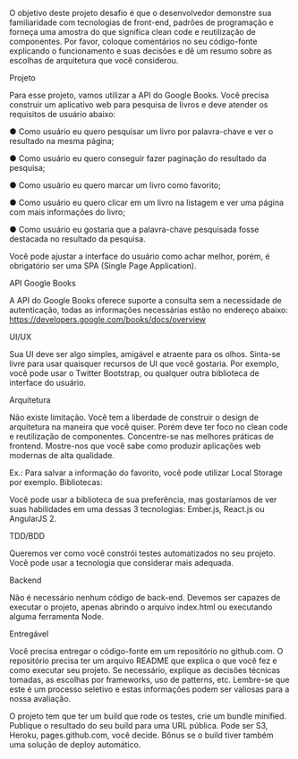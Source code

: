 O objetivo deste projeto desafio é que o desenvolvedor demonstre sua familiaridade com
tecnologias de front-end, padrões de programação e forneça uma amostra do que significa
clean code e reutilização de componentes.
Por favor, coloque comentários no seu código-fonte explicando o funcionamento e suas
decisões e dê um resumo sobre as escolhas de arquitetura que você considerou.


Projeto

Para esse projeto, vamos utilizar a API do Google Books.
Você precisa construir um aplicativo web para pesquisa de livros e deve atender os requisitos
de usuário abaixo:

● Como usuário eu quero pesquisar um livro por palavra-chave e ver o resultado na
mesma página;

● Como usuário eu quero conseguir fazer paginação do resultado da pesquisa;

● Como usuário eu quero marcar um livro como favorito;

● Como usuário eu quero clicar em um livro na listagem e ver uma página com mais
informações do livro;

● Como usuário eu gostaria que a palavra-chave pesquisada fosse destacada no
resultado da pesquisa.


Você pode ajustar a interface do usuário como achar melhor, porém, é obrigatório ser uma SPA
(Single Page Application).


API Google Books

A API do Google Books oferece suporte a consulta sem a necessidade de autenticação, todas
as informações necessárias estão no endereço abaixo:
https://developers.google.com/books/docs/overview


UI/UX

Sua UI deve ser algo simples, amigável e atraente para os olhos. Sinta-se livre para usar
quaisquer recursos de UI que você gostaria. Por exemplo, você pode usar o Twitter Bootstrap,
ou qualquer outra biblioteca de interface do usuário.


Arquitetura

Não existe limitação. Você tem a liberdade de construir o design de arquitetura na maneira que
você quiser. Porém deve ter foco no clean code e reutilização de componentes. Concentre-se
nas melhores práticas de frontend. Mostre-nos que você sabe como produzir aplicações web
modernas de alta qualidade.

Ex.: Para salvar a informação do favorito, você pode utilizar Local Storage por exemplo.
Bibliotecas​:

Você pode usar a biblioteca de sua preferência, mas gostaríamos de ver suas habilidades em
uma dessas 3 tecnologias: Ember.js, React.js ou AngularJS 2.


TDD/BDD

Queremos ver como você constrói testes automatizados no seu projeto. Você pode usar a
tecnologia que considerar mais adequada.


Backend

Não é necessário nenhum código de back-end. Devemos ser capazes de executar o projeto,
apenas abrindo o arquivo index.html ou executando alguma ferramenta Node.


Entregável

Você precisa entregar o código-fonte em um repositório no github.com. O repositório precisa ter
um arquivo README que explica o que você fez e como executar seu projeto.
Se necessário, explique as decisões técnicas tomadas, as escolhas por frameworks, uso de
patterns, etc. Lembre-se que este é um processo seletivo e estas informações podem ser
valiosas para a nossa avaliação.

O projeto tem que ter um build que rode os testes, crie um bundle minified. Publique o resultado
do seu build para uma URL pública. Pode ser S3, Heroku, pages.github.com, você decide.
Bônus se o build tiver também uma solução de deploy automático.
